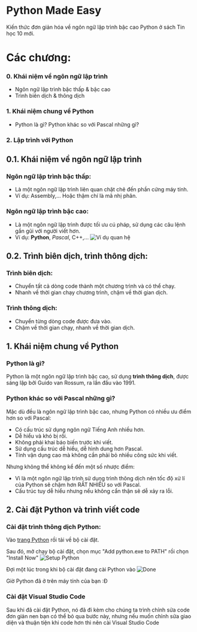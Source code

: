 # Python Made Easy
Kiến thức đơn giản hóa về ngôn ngữ lập trình bậc cao Python ở sách Tin học 10 mới.

# Các chương:
### 0. Khái niệm về ngôn ngữ lập trình
- Ngôn ngữ lập trình bậc thấp & bậc cao
- Trình biên dịch & thông dịch

### 1. Khái niệm chung về Python
- Python là gì? Python khác so với Pascal những gì?

### 2. Lập trình với Python


## 0.1. Khái niệm về ngôn ngữ lập trình
### Ngôn ngữ lập trình bậc thấp:
- Là một ngôn ngữ lập trình liên quan chặt chẽ đến phần cứng máy tính.
- Ví dụ: Assembly,... Hoặc thậm chí là mã nhị phân.
### Ngôn ngữ lập trình bậc cao:
- Là một ngôn ngữ lập trình được tối ưu cú pháp, sử dụng các câu lệnh gần gũi với người viết hơn.
- Ví dụ: **Python**, *Pascal*, C++,...
![Ví dụ quan hệ](https://user-images.githubusercontent.com/31346263/210920816-ab25bc9c-e9ba-43c8-a912-25fe65eb2d21.png)
## 0.2. Trình biên dịch, trình thông dịch:
### Trình biên dịch:
- Chuyển tất cả dòng code thành một chương trình và có thể chạy.
- Nhanh về thời gian chạy chương trình, chậm về thời gian dịch.
### Trình thông dịch:
- Chuyển từng dòng code được đưa vào.
- Chậm về thời gian chạy, nhanh về thời gian dịch.

## 1. Khái niệm chung về Python
### Python là gì?
Python là một ngôn ngữ lập trình bậc cao, sử dụng **trình thông dịch**, được sáng lập bởi Guido van Rossum, ra lần đầu vào 1991.
### Python khác so với Pascal những gì?
Mặc dù đều là ngôn ngữ lập trình bậc cao, nhưng Python có nhiều ưu điểm hơn so với Pascal:
- Có cấu trúc sử dụng ngôn ngữ Tiếng Anh nhiều hơn.
- Dễ hiểu và khó bị rối.
- Không phải khai báo biến trước khi viết.
- Sử dụng cấu trúc dễ hiểu, dễ hình dung hơn Pascal.
- Tính vận dụng cao mà không cần phải bỏ nhiều công sức khi viết.

Nhưng không thể không kể đến một số nhược điểm:
- Vì là một ngôn ngữ lập trình sử dụng trình thông dịch nên tốc độ xử lí của Python sẽ chậm hơn RẤT NHIỀU so với Pascal.
- Cấu trúc tuy dễ hiểu nhưng nếu không cẩn thận sẽ dễ xảy ra lỗi.

## 2. Cài đặt Python và trình viết code
### Cài đặt trình thông dịch Python:
Vào [trang Python](https://www.python.org/downloads/) rồi tải về bộ cài đặt.

Sau đó, mở chạy bộ cài đặt, chọn mục "Add python.exe to PATH" rồi chọn "Install Now"
![Setup Python](https://user-images.githubusercontent.com/31346263/210932409-cddc3d17-282a-4353-ae1b-0d1a05308436.png)

Đợi một lúc trong khi bộ cài đặt đang cài Python vào
![Done](https://user-images.githubusercontent.com/31346263/210932484-10035e7b-3e68-4ade-997b-0533db25e7ee.png)

Giờ Python đã ở trên máy tính của bạn :Đ

### Cài đặt Visual Studio Code
Sau khi đã cài đặt Python, nó đã đi kèm cho chúng ta trình chỉnh sửa code đơn giản nen bạn có thể bỏ qua bước này, nhưng nếu muốn chỉnh sửa giao diện và thuận tiện khi code hơn thì nên cài Visual Studio Code
